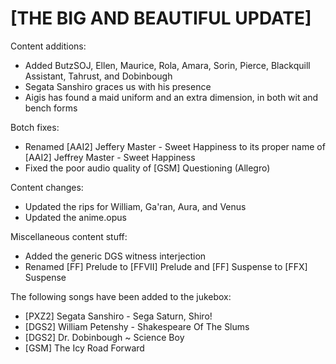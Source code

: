 # [THE BIG AND BEAUTIFUL UPDATE]

Content additions:
   * Added ButzSOJ, Ellen, Maurice, Rola, Amara, Sorin, Pierce, Blackquill Assistant, Tahrust, and Dobinbough
   * Segata Sanshiro graces us with his presence
   * Aigis has found a maid uniform and an extra dimension, in both wit and bench forms

Botch fixes:
   * Renamed [AAI2] Jeffery Master - Sweet Happiness to its proper name of [AAI2] Jeffrey Master - Sweet Happiness
   * Fixed the poor audio quality of [GSM] Questioning (Allegro)

Content changes:
   * Updated the rips for William, Ga'ran, Aura, and Venus
   * Updated the anime.opus

Miscellaneous content stuff:
   * Added the generic DGS witness interjection
   * Renamed [FF] Prelude to [FFVII] Prelude and [FF] Suspense to [FFX] Suspense

The following songs have been added to the jukebox:
   * [PXZ2] Segata Sanshiro - Sega Saturn, Shiro!
   * [DGS2] William Petenshy - Shakespeare Of The Slums
   * [DGS2] Dr. Dobinbough ~ Science Boy
   * [GSM] The Icy Road Forward
